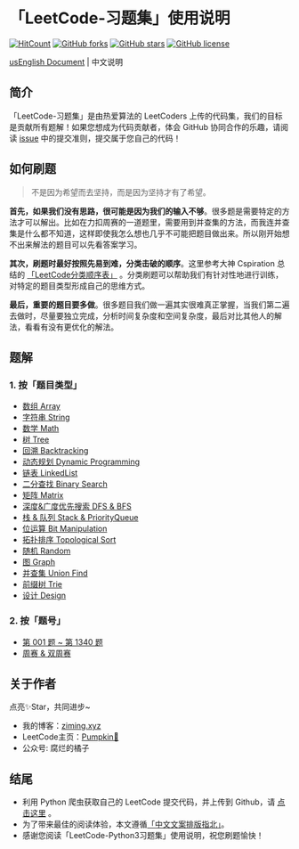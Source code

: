 # 「LeetCode-习题集」使用说明

[![HitCount](http://hits.dwyl.io/ML-ZimingMeng/LeetCode-Python3.svg)](http://hits.dwyl.io/ML-ZimingMeng/LeetCode-Python3) [![GitHub forks](https://img.shields.io/github/forks/ML-ZimingMeng/LeetCode-Python3)](https://github.com/ML-ZimingMeng/LeetCode-Python3/network)   [![GitHub stars](https://img.shields.io/github/stars/ML-ZimingMeng/LeetCode-Python3)](https://github.com/ML-ZimingMeng/LeetCode-Python3/stargazers) [![GitHub license](https://img.shields.io/github/license/ML-ZimingMeng/LeetCode-Python3)](https://github.com/ML-ZimingMeng/LeetCode-Python3/blob/master/LICENSE)

[usEnglish Document](README_en.md) | 中文说明 
## 简介
「LeetCode-习题集」是由热爱算法的 LeetCoders 上传的代码集，我们的目标是贡献所有题解！如果您想成为代码贡献者，体会 GitHub 协同合作的乐趣，请阅读 [issue](https://github.com/ML-ZimingMeng/LeetCode-Python3/issues/1) 中的提交准则，提交属于您自己的代码！
## 如何刷题
> 不是因为希望而去坚持，而是因为坚持才有了希望。

**首先，如果我们没有思路，很可能是因为我们的输入不够**。很多题是需要特定的方法才可以解出。比如在力扣周赛的一道题里，需要用到并查集的方法，而我连并查集是什么都不知道，这样即使我怎么想也几乎不可能把题目做出来。所以刚开始想不出来解法的题目可以先看答案学习。

**其次，刷题时最好按照先易到难，分类击破的顺序**。这里参考大神 Cspiration 总结的 [「LeetCode分类顺序表」](https://cspiration.com/leetcodeClassification) 。分类刷题可以帮助我们有针对性地进行训练，对特定的题目类型形成自己的思维方式。

**最后，重要的题目要多做**。很多题目我们做一遍其实很难真正掌握，当我们第二遍去做时，尽量要独立完成，分析时间复杂度和空间复杂度，最后对比其他人的解法，看看有没有更优化的解法。
## 题解
### 1. 按「题目类型」
- [数组 Array](/source/Clarification/Array)
- [字符串 String](/source/Clarification/String)
- [数学 Math](/source/Clarification/Math)
- [树 Tree](/source/Clarification/Tree)
- [回溯 Backtracking](/source/Clarification/Backtracking)
- [动态规划 Dynamic Programming](/ssource/Clarification/Dynamic_Programming)
- [链表 LinkedList](/source/Clarification/LinkedList)
- [二分查找 Binary Search](/source/Clarification/Binary_Search)
- [矩阵 Matrix](/source/Clarification/Matrix)
- [深度&广度优先搜索 DFS & BFS](/source/Clarification/DFS_BFS)
- [栈 & 队列 Stack & PriorityQueue](/source/Clarification/Stack_PriorityQueue)
- [位运算 Bit Manipulation](/source/Clarification/Bit_Manipulation)
- [拓扑排序 Topological Sort](/source/Clarification/Topological_Sort)
- [随机 Random](/source/Clarification/Random)
- [图 Graph](/source/Clarification/Graph)
- [并查集 Union Find](/source/Clarification/Union_Find)
- [前缀树 Trie](/source/Clarification/Trie)
- [设计 Design](/source/Clarification/Design)
### 2. 按「题号」
- [第 001 题 ~ 第 1340 题](/source/All_Solutions)
- [周赛 & 双周赛](/source/weeks) 



## 关于作者
点亮✨Star，共同进步~
- 我的博客：[ziming.xyz](https://www.ziming.xyz/)
- LeetCode主页：[Pumpkin🎃](https://leetcode-cn.com/u/ml-zimingmeng/)
- 公众号: 腐烂的橘子
## 结尾
- 利用 Python 爬虫获取自己的 LeetCode 提交代码，并上传到 Github，请 [点击这里](https://github.com/ML-ZimingMeng/LeetCodeCN-Submissions-Crawler) 。
- 为了带来最佳的阅读体验，本文遵循[「中文文案排版指北」](https://github.com/mzlogin/chinese-copywriting-guidelines)。
- 感谢您阅读「LeetCode-Python3习题集」使用说明，祝您刷题愉快！

